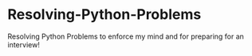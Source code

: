 # Resolving-Python-Problems

Resolving Python Problems to enforce my mind and for preparing for an interview!
